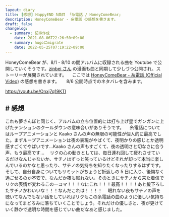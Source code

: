 ```yaml
---
layout: diary
title: [感想] HappyEND 5曲目 「糸電話 / HoneyComeBear」
description: HoneyComeBear - 糸電話 の感想を書きます。
draft: false
changelog:
  - summary: 記事作成
    date: 2021-08-06T22:26:50+09:00
  - summary: hugoにmigrate
    date: 2022-05-25T07:19:22+09:00
---
```


HoneyComeBear が、8/1 - 8/10 の間アルバムに収録される曲を Youtube で公開していくそうです。[zinbei さん](https://twitter.com/tz036) の漫画も曲と同期して少しづつ公開され、ストーリーが展開されています。
　ここでは [HoneyComeBear - 糸電話 (Official Video)](https://youtu.be/Onxj7q19KTI) の感想を書きます。
　 8/6 公開時点でのネタバレを含みます。

https://youtu.be/Onxj7q19KTI

## # 感想

これも夢さんぽと同じく、アルバムの立ち位置的には打ち上げ星でガンガンに上げたテンションのクールダウンの意味合いがありそうです。
　糸電話についてはループアニメーションと Kaako さんの声の無限の可能性が個人的に最高でした。まずループアニメーションは夜の表現がやばくて、夜明かりの感じとか透明感すごくてやばいです...Kaako さんの声もすごくて、夜の透明さと切なさに合う声、もう最高です...
　リクの心の動きとしては、毎日連れ回して疲れさせているだけなんじゃないか、サチノはずっと笑っているけどそれが却って本当に楽しんでいるのかなと思ったり、サチノの気持ちを知りたくなったりするはずです。そして、自分自身についてもリミットがちょうど折返しの 5 日に入り、後悔なく過ごせるのか不安で、なんだか夜も眠れない。そのときにサチノから来た着信でリクの表情が変わるこの一コマ！！！なにこれ！！！最高！！！！あと髪下ろしたサチノかわいいな！！！なんだこれは！！！！
　眠れない夜もサチノの声を聴いてなんでもない話をしていればリクもこの糸電話の曲のように優しい気持ちになってまどろみに落ちていくことでしょう。それだけの優しさと、夜が更けていく静かで透明な時間を感じていい曲だなあと感じました。
